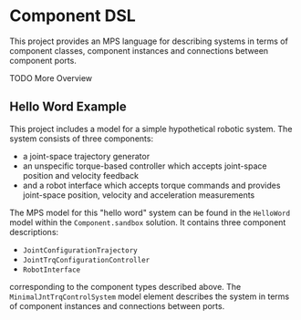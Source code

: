 # Component DSL

This project provides an MPS language for describing systems in terms of component classes, component instances and connections between component ports.

TODO More Overview

## Hello Word Example

This project includes a model for a simple hypothetical robotic system.
The system consists of three components:

* a joint-space trajectory generator
* an unspecific torque-based controller which accepts joint-space position and velocity feedback
* and a robot interface which accepts torque commands and provides joint-space position, velocity and acceleration measurements

The MPS model for this "hello word" system can be found in the `HelloWord` model within the `Component.sandbox` solution.
It contains three component descriptions:

* `JointConfigurationTrajectory`
* `JointTrqConfigurationController`
* `RobotInterface`

corresponding to the component types described above.
The `MinimalJntTrqControlSystem` model element describes the system in terms of component instances and connections between ports.
